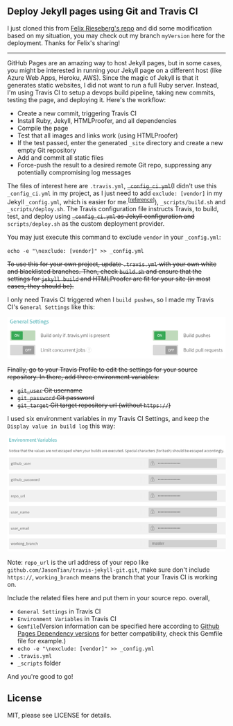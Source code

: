 ## Deploy Jekyll pages using Git and Travis CI

I just cloned this from [Felix Rieseberg's repo](https://github.com/felixrieseberg/travis-jekyll-git) and did some modification based on my situation, you may check out my branch `myVersion` here for the deployment. Thanks for Felix's sharing!

---

GitHub Pages are an amazing way to host Jekyll pages, but in some cases, you might be interested in running your Jekyll page on a different host (like Azure Web Apps, Heroku, AWS). Since the magic of Jekyll is that it generates static websites, I did not want to run a full Ruby server. Instead, I'm using Travis CI to setup a devops build pipeline, taking new commits, testing the page, and deploying it. Here's the workflow:

 * Create a new commit, triggering Travis CI
 * Install Ruby, Jekyll, HTMLProofer, and all dependencies
 * Compile the page
 * Test that all images and links work (using HTMLProofer)
 * If the test passed, enter the generated `_site` directory and create a new empty Git repository
 * Add and commit all static files
 * Force-push the result to a desired remote Git repo, suppressing any potentially compromising log messages

The files of interest here are `.travis.yml`, <strike>`_config_ci.yml`</strike>(I didn't use this `_config_ci.yml` in my project, as I just need to add `exclude: [vendor]` in my Jekyll `_config.yml`, which is easier for me.<sup>[[reference](https://jekyllrb.com/docs/continuous-integration/)]</sup>), `_scripts/build.sh` and `_scripts/deploy.sh`. The Travis configuration file instructs Travis, to build, test, and deploy using <strike>`_config_ci.yml` as Jekyll configuration and</strike> `scripts/deploy.sh` as the custom deployment provider.

You may just execute this command to exclude `vendor` in your `_config.yml`:

`echo -e "\nexclude: [vendor]" >> _config.yml`

<strike>To use this for your own project, update `.travis.yml` with your own white and blacklisted branches. Then, check `build.sh` and ensure that the settings for `jekyll build` and HTMLProofer are fit for your site (in most cases, they should be).</strike>

I only need Travis CI triggered when I `build pushes`, so I made my Travis CI's `General Settings` like this: 

![](./gs.png)

<strike>Finally, go to your Travis Profile to edit the settings for your source repository. In there, add three environment variables:

* `git_user` Git username
* `git_password` Git password
* `git_target` Git target repository url (without `https://`)</strike>

I used six environment variables in my Travis CI Settings, and keep the `Display value in build log` this way:

![](./ev.png)

Note: `repo_url` is the url address of your repo like `github.com/JasonTian/travis-jekyll-git.git`, make sure don't include `https://`, `working_branch` means the branch that your Travis CI is working on.

Include the related files here and put them in your source repo. overall,

* `General Settings` in Travis CI
* `Environment Variables` in Travis CI
* `Gemfile`(Version information can be specified here according to [Github Pages Dependency versions](https://pages.github.com/versions/) for better compatibility, check this Gemfile file for example.)
* `echo -e "\nexclude: [vendor]" >> _config.yml`
* `.travis.yml`
* `_scripts` folder

And you're good to go!

## License
MIT, please see LICENSE for details. 
